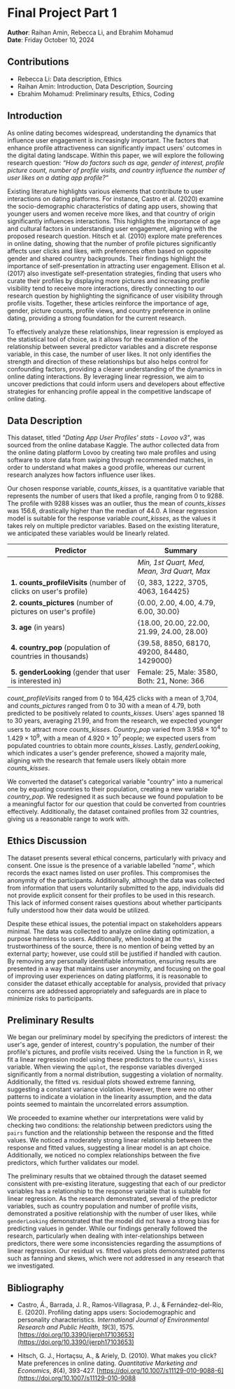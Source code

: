 # Final Project Part 1

**Author**: Raihan Amin, Rebecca Li, and Ebrahim Mohamud  
**Date**: Friday October 10, 2024

## Contributions
- Rebecca Li: Data description, Ethics
- Raihan Amin: Introduction, Data Description, Sourcing
- Ebrahim Mohamud: Preliminary results, Ethics, Coding 

## Introduction

As online dating becomes widespread, understanding the dynamics that influence user engagement is increasingly important. The factors that enhance profile attractiveness can significantly impact users' outcomes in the digital dating landscape. Within this paper, we will explore the following research question: _“How do factors such as age, gender of interest, profile picture count, number of profile visits, and country influence the number of user likes on a dating app profile?”_

Existing literature highlights various elements that contribute to user interactions on dating platforms. For instance, Castro et al. (2020) examine the socio-demographic characteristics of dating app users, showing that younger users and women receive more likes, and that country of origin significantly influences interactions. This highlights the importance of age and cultural factors in understanding user engagement, aligning with the proposed research question. Hitsch et al. (2010) explore mate preferences in online dating, showing that the number of profile pictures significantly affects user clicks and likes, with preferences often based on opposite gender and shared country backgrounds. Their findings highlight the importance of self-presentation in attracting user engagement. Ellison et al. (2017) also investigate self-presentation strategies, finding that users who curate their profiles by displaying more pictures and increasing profile visibility tend to receive more interactions, directly connecting to our research question by highlighting the significance of user visibility through profile visits. Together, these articles reinforce the importance of age, gender, picture counts, profile views, and country preference in online dating, providing a strong foundation for the current research.

To effectively analyze these relationships, linear regression is employed as the statistical tool of choice, as it allows for the examination of the relationship between several predictor variables and a discrete response variable, in this case, the number of user likes. It not only identifies the strength and direction of these relationships but also helps control for confounding factors, providing a clearer understanding of the dynamics in online dating interactions. By leveraging linear regression, we aim to uncover predictions that could inform users and developers about effective strategies for enhancing profile appeal in the competitive landscape of online dating.

## Data Description
This dataset, titled _"Dating App User Profiles' stats - Lovoo v3"_, was sourced from the online database Kaggle. The author collected data from the online dating platform Lovoo by creating two male profiles and using software to store data from swiping through recommended matches, in order to understand what makes a good profile, whereas our current research analyzes how factors influence user likes.

Our chosen response variable, _counts\_kisses_, is a quantitative variable that represents the number of users that liked a profile, ranging from 0 to 9288. The profile with 9288 kisses was an outlier, thus the mean of _counts\_kisses_ was 156.6, drastically higher than the median of 44.0. A linear regression model is suitable for the response variable _count\_kisses_, as the values it takes rely on multiple predictor variables. Based on the existing literature, we anticipated these variables would be linearly related.

| **Predictor**             | **Summary**                                              |
|---------------------------|----------------------------------------------------------|
|                                                      | *Min, 1st Quart, Med, Mean, 3rd Quart, Max*   |
| **1. counts\_profileVisits** (number of clicks on user's profile) | {0, 383, 1222, 3705, 4063, 164425} |
| **2. counts\_pictures** (number of pictures on user's profile)   | {0.00, 2.00, 4.00, 4.79, 6.00, 30.00} |
| **3. age** (in years)                                          | {18.00, 20.00, 22.00, 21.99, 24.00, 28.00} |
| **4. country\_pop** (population of countries in thousands)     | {39.58, 8850, 68170, 49200, 84480, 1429000} |
| **5. genderLooking** (gender that user is interested in)       | Female: 25, Male: 3580, Both: 21, None: 366 |

_count\_profileVisits_ ranged from 0 to 164,425 clicks with a mean of 3,704, and _counts\_pictures_ ranged from 0 to 30 with a mean of 4.79, both predicted to be positively related to _counts\_kisses_. Users' ages spanned 18 to 30 years, averaging 21.99, and from the research, we expected younger users to attract more _counts\_kisses_. _Country\_pop_ varied from $3.958 \times 10^4$ to $1.429 \times 10^9$, with a mean of $4.920 \times 10^7$ people; we expected users from populated countries to obtain more _counts\_kisses_. Lastly, _genderLooking_, which indicates a user's gender preference, showed a majority male, aligning with the research that female users likely obtain more _counts\_kisses_.

We converted the dataset's categorical variable "country" into a numerical one by equating countries to their population, creating a new variable _country\_pop_. We redesigned it as such because we found population to be a meaningful factor for our question that could be converted from countries effectively. Additionally, the dataset contained profiles from 32 countries, giving us a reasonable range to work with.

## Ethics Discussion
The dataset presents several ethical concerns, particularly with privacy and consent. One issue is the presence of a variable labelled _"name"_, which records the exact names listed on user profiles. This compromises the anonymity of the participants. Additionally, although the data was collected from information that users voluntarily submitted to the app, individuals did not provide explicit consent for their profiles to be used in this research. This lack of informed consent raises questions about whether participants fully understood how their data would be utilized.

Despite these ethical issues, the potential impact on stakeholders appears minimal. The data was collected to analyze online dating optimization, a purpose harmless to users. Additionally, when looking at the trustworthiness of the source, there is no mention of being vetted by an external party; however, use could still be justified if handled with caution. By removing any personally identifiable information, ensuring results are presented in a way that maintains user anonymity, and focusing on the goal of improving user experiences on dating platforms, it is reasonable to consider the dataset ethically acceptable for analysis, provided that privacy concerns are addressed appropriately and safeguards are in place to minimize risks to participants.

## Preliminary Results
We began our preliminary model by specifying the predictors of interest: the user's age, gender of interest, country's population, the number of their profile's pictures, and profile visits received. Using the `lm` function in R, we fit a linear regression model using these predictors to the `counts\_kisses` variable. When viewing the `qqplot`, the response variables diverged significantly from a normal distribution, suggesting a violation of normality. Additionally, the fitted vs. residual plots showed extreme fanning, suggesting a constant variance violation. However, there were no other patterns to indicate a violation in the linearity assumption, and the data points seemed to maintain the uncorrelated errors assumption.

We proceeded to examine whether our interpretations were valid by checking two conditions: the relationship between predictors using the `pairs` function and the relationship between the response and the fitted values. We noticed a moderately strong linear relationship between the response and fitted values, suggesting a linear model is an apt choice. Additionally, we noticed no complex relationships between the five predictors, which further validates our model.

The preliminary results that we obtained through the dataset seemed consistent with pre-existing literature, suggesting that each of our predictor variables has a relationship to the response variable that is suitable for linear regression. As the research demonstrated, several of the predictor variables, such as country population and number of profile visits, demonstrated a positive relationship with the number of user likes, while `genderLooking` demonstrated that the model did not have a strong bias for predicting values in gender. While our findings generally followed the research, particularly when dealing with inter-relationships between predictors, there were some inconsistencies regarding the assumptions of linear regression. Our residual vs. fitted values plots demonstrated patterns such as fanning and skews, which were not addressed in any research that we investigated.

## Bibliography
- Castro, Á., Barrada, J. R., Ramos-Villagrasa, P. J., & Fernández-del-Río, E. (2020). Profiling dating apps users: Sociodemographic and personality characteristics. _International Journal of Environmental Research and Public Health_, _19_(3), 1575. [https://doi.org/10.3390/ijerph17103653](https://doi.org/10.3390/ijerph17103653)

- Hitsch, G. J., Hortaçsu, A., & Ariely, D. (2010). What makes you click? Mate preferences in online dating. _Quantitative Marketing and Economics_, _8_(4), 393-427. [https://doi.org/10.1007/s11129-010-9088-6](https://doi.org/10.1007/s11129-010-9088
